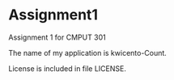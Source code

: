 Assignment1
===========

Assignment 1 for CMPUT 301

The name of my application is kwicento-Count.

License is included in file LICENSE.
